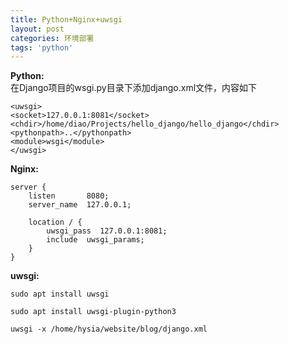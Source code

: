 ```yaml
---
title: Python+Nginx+uwsgi
layout: post
categories: 环境部署
tags: 'python'
---
```

__Python:__  
在Django项目的wsgi.py目录下添加django.xml文件，内容如下

    <uwsgi>
    <socket>127.0.0.1:8081</socket>
    <chdir>/home/diao/Projects/hello_django/hello_django</chdir>
    <pythonpath>..</pythonpath>
    <module>wsgi</module>
    </uwsgi>


__Nginx:__  

    server {
        listen       8080;
        server_name  127.0.0.1;
        
        location / {            
            uwsgi_pass  127.0.0.1:8081;
            include  uwsgi_params;
        }
    }
    
__uwsgi:__  

    sudo apt install uwsgi

    sudo apt install uwsgi-plugin-python3

    uwsgi -x /home/hysia/website/blog/django.xml
